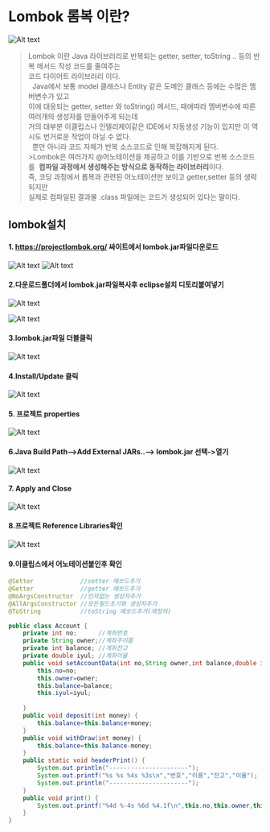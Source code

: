  # Lombok 롬복 이란? 
 
 ![Alt text](image-41.png)
 
  >Lombok 이란 Java 라이브러리로 반복되는 getter, setter, toString .. 등의 반복 메서드 작성 코드를 줄여주는 <br>코드 다이어트 라이브러리 이다.<br>  
  >Java에서 보통 model 클래스나 Entity 같은 도메인 클래스 등에는 수많은 멤버변수가 있고<br> 
  이에 대응되는 getter, setter 와 toString() 메서드, 때에따라 멤버변수에 따른 여러개의 생성자를 만들어주게 되는데<br> 
 >거의 대부분 이클립스나 인텔리제이같은 IDE에서 자동생성 기능이 있지만 이 역시도 번거로운 작업이 아닐 수 없다.<br>   뿐만 아니라 코드 자체가 반복 소스코드로 인해 복잡해지게 된다.<br> >Lombok은 여러가지 @어노테이션을 제공하고 이를 기반으로 반복 소스코드를 
  **컴파일 과정에서 생성해주는 방식으로 동작하는 라이브러리**이다. <br>
  즉, 코딩 과정에서 롭복과 관련된 어노테이션만 보이고 getter,setter 등의 생략되지만 <br>
  실제로 컴파일된 결과물 .class 파일에는 코드가 생성되어 있다는 말이다. 

 
 
 ## lombok설치
  

      
####  1. https://projectlombok.org/ 싸이트에서 lombok.jar파일다운로드


![Alt text](image-42.png)
![Alt text](image-43.png)

#### 2.다운로드폴더에서 lombok.jar파일복사후 eclipse설치 디토리붙여넣기

![Alt text](image-44.png)

![Alt text](image-45.png)

#### 3.lombok.jar파일 더블클릭
![Alt text](image-46.png)


#### 4.Install/Update 클릭
![Alt text](image-47.png)


#### 5. 프로젝트 properties

![Alt text](image-61.png)

#### 6.Java Build Path-->Add External JARs..--> lombok.jar 선택->열기
![Alt text](image-65.png)

#### 7. Apply and Close

![Alt text](image-63.png)

#### 8.프로젝트 Reference Libraries확인
![Alt text](image-64.png)


#### 9.이클립스에서 어노테이션붙인후 확인


```java
@Setter 			//setter 메쏘드추가
@Getter 			//getter 메쏘드추가
@NoArgsConstructor	//인자없는 생성자추가
@AllArgsConstructor //모든필드초기화 생성자추가
@ToString           //toString 메쏘드추가(재정의)

public class Account {
	private int no;      //계좌번호
	private String owner;//계좌주이름
	private int balance; //계좌잔고
	private double iyul; //계좌이율
	public void setAccountData(int no,String owner,int balance,double iyul) {
		this.no=no;
		this.owner=owner;
		this.balance=balance;
		this.iyul=iyul;
				
	}
	public void deposit(int money) {
		this.balance=this.balance+money;
	}
	public void withDraw(int money) {
		this.balance=this.balance-money;
	}
	public static void headerPrint() {
		System.out.println("----------------------");
		System.out.printf("%s %s %4s %3s\n","번호","이름","잔고","이율");
		System.out.println("----------------------");
	}
	public void print() {
		System.out.printf("%4d %-4s %6d %4.1f\n",this.no,this.owner,this.balance,this.iyul);
	}
}
```




